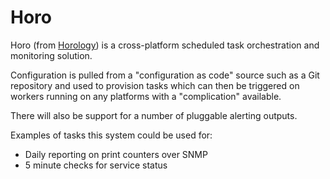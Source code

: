 Horo
===

Horo (from [Horology](https://en.wikipedia.org/wiki/Horology)) is a cross-platform
scheduled task orchestration and monitoring solution.

Configuration is pulled from a "configuration as code" source such as a Git repository and
used to provision tasks which can then be triggered on workers running on any platforms with
a "complication" available.

There will also be support for a number of pluggable alerting outputs.

Examples of tasks this system could be used for:
 - Daily reporting on print counters over SNMP
 - 5 minute checks for service status
